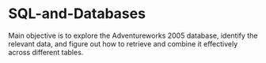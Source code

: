 # SQL-and-Databases
Main objective is to explore the Adventureworks 2005 database, identify the relevant data, and figure out how to retrieve and combine it effectively across different tables.
